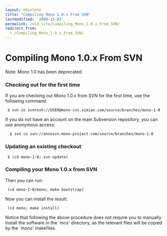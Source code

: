 ```yaml
---
layout: obsolete
title: "Compiling Mono 1.0.x From SVN"
lastmodified: '2008-12-03'
permalink: /old_site/Compiling_Mono_1.0.x_From_SVN/
redirect_from:
  - /Compiling_Mono_1.0.x_From_SVN/
---
```


Compiling Mono 1.0.x From SVN
=============================

Note: Mono 1.0 has been deprecated.

### Checking out for the first time

If you are checking out Mono 1.0.x from SVN for the first time, use the following command:

     $ svn co svn+ssh://USER@mono-cvs.ximian.com/source/branches/mono-1-0

If you do not have an account on the main Subversion repository, you can use anonymous access:

      $ svn co svn://anonsvn.mono-project.com/source/branches/mono-1-0

### Updating an existing checkout

     $ (cd mono-1-0; svn update) 

### Compiling your Mono 1.0.x from SVN

Then you can run:

     (cd mono-1-0/mono; make bootstrap) 

 Now you can install the result:

     (cd mono; make install) 

Notice that following the above procedure does not require you to manually install the software in the \`mcs' directory, as the relevant files will be copied by the \`mono' makefiles.

